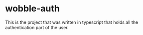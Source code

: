 # wobble-auth
This is the project that was written in typescript that holds all the authentication part of the user.
